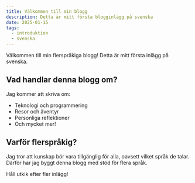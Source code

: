```yaml
---
title: Välkommen till min blogg
description: Detta är mitt första blogginlägg på svenska
date: 2025-01-15
tags:
  - introduktion
  - svenska
---
```


Välkommen till min flerspråkiga blogg! Detta är mitt första inlägg på svenska.

## Vad handlar denna blogg om?

Jag kommer att skriva om:

- Teknologi och programmering
- Resor och äventyr
- Personliga reflektioner
- Och mycket mer!

## Varför flerspråkig?

Jag tror att kunskap bör vara tillgänglig för alla, oavsett vilket språk de talar. Därför har jag byggt denna blogg med stöd för flera språk.

Håll utkik efter fler inlägg!
